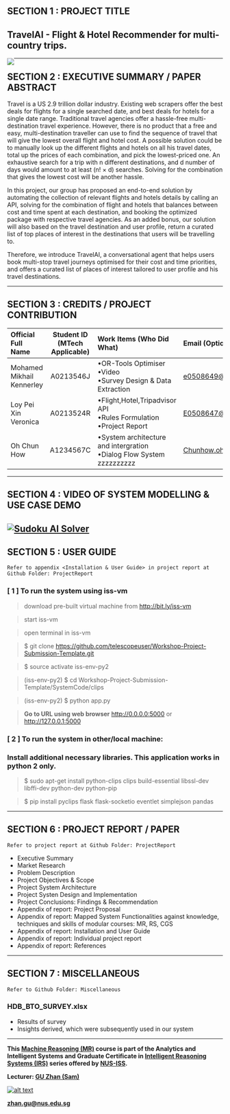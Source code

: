 ﻿
## SECTION 1 : PROJECT TITLE
## TravelAI - Flight & Hotel Recommender for multi-country trips.

<img src="SystemCode/clips/static/hdb-bto.png"
     style="float: left; margin-right: 0px;" />

---

## SECTION 2 : EXECUTIVE SUMMARY / PAPER ABSTRACT
Travel is a US 2.9 trillion dollar industry. Existing web scrapers offer the best deals for flights for a single searched date, and best deals for hotels for a single date range. Traditional travel agencies offer a hassle-free multi-destination travel experience. However, there is no product that a free and easy, multi-destination traveller can use to find the sequence of travel that will give the lowest overall flight and hotel cost. A possible solution could be to manually look up the different flights and hotels on all his travel dates, total up the prices of each combination, and pick the lowest-priced one. An exhaustive search for a trip with n different destinations, and d number of days would amount to at least  (n! × d) searches. Solving for the combination that gives the lowest cost will be another hassle.

In this project, our group has proposed an end-to-end solution by automating the collection of relevant flights and hotels details by calling an API, solving for the combination of flight and hotels that balances between cost and time spent at each destination, and booking the optimized package with respective travel agencies. As an added bonus, our solution will also based on the travel destination and user profile, return a curated list of top places of interest in the destinations that users will be travelling to.

Therefore, we introduce TravelAI, a conversational agent that helps users book multi-stop travel journeys optimised for their cost and time priorities, and offers a curated list of places of interest tailored to user profile and his travel destinations.

---

## SECTION 3 : CREDITS / PROJECT CONTRIBUTION

| Official Full Name  | Student ID (MTech Applicable)  | Work Items (Who Did What) | Email (Optional) |
| :------------ |:---------------:| :-----| :-----|
| Mohamed Mikhail Kennerley | A0213546J | •OR-Tools Optimiser <br>•Video <br>•Survey Design & Data Extraction| e0508649@u.nus.edu |
| Loy Pei Xin Veronica | A0213524R | •Flight,Hotel,Tripadvisor API <br>•Rules Formulation <br>•Project Report| E0508647@u.nus.edu|
| Oh Chun How | A1234567C | •System architecture and intergration <br>•Dialog Flow System zzzzzzzzzz| Chunhow.oh@u.nus.edu |

---

## SECTION 4 : VIDEO OF SYSTEM MODELLING & USE CASE DEMO

[![Sudoku AI Solver](http://img.youtube.com/vi/-AiYLUjP6o8/0.jpg)](https://youtu.be/-AiYLUjP6o8 "Sudoku AI Solver")
---

## SECTION 5 : USER GUIDE

`Refer to appendix <Installation & User Guide> in project report at Github Folder: ProjectReport`

### [ 1 ] To run the system using iss-vm

> download pre-built virtual machine from http://bit.ly/iss-vm

> start iss-vm

> open terminal in iss-vm

> $ git clone https://github.com/telescopeuser/Workshop-Project-Submission-Template.git

> $ source activate iss-env-py2

> (iss-env-py2) $ cd Workshop-Project-Submission-Template/SystemCode/clips

> (iss-env-py2) $ python app.py

> **Go to URL using web browser** http://0.0.0.0:5000 or http://127.0.0.1:5000

### [ 2 ] To run the system in other/local machine:
### Install additional necessary libraries. This application works in python 2 only.

> $ sudo apt-get install python-clips clips build-essential libssl-dev libffi-dev python-dev python-pip

> $ pip install pyclips flask flask-socketio eventlet simplejson pandas

---
## SECTION 6 : PROJECT REPORT / PAPER

`Refer to project report at Github Folder: ProjectReport`

- Executive Summary
- Market Research
- Problem Description
- Project Objectives & Scope
- Project System Architecture
- Project Systen Design and Implementation
- Project Conclusions: Findings & Recommendation
- Appendix of report: Project Proposal
- Appendix of report: Mapped System Functionalities against knowledge, techniques and skills of modular courses: MR, RS, CGS
- Appendix of report: Installation and User Guide
- Appendix of report: Individual project report
- Appendix of report: References

---
## SECTION 7 : MISCELLANEOUS

`Refer to Github Folder: Miscellaneous`

### HDB_BTO_SURVEY.xlsx
* Results of survey
* Insights derived, which were subsequently used in our system

---

**This [Machine Reasoning (MR)](https://www.iss.nus.edu.sg/executive-education/course/detail/machine-reasoning "Machine Reasoning") course is part of the Analytics and Intelligent Systems and Graduate Certificate in [Intelligent Reasoning Systems (IRS)](https://www.iss.nus.edu.sg/stackable-certificate-programmes/intelligent-systems "Intelligent Reasoning Systems") series offered by [NUS-ISS](https://www.iss.nus.edu.sg "Institute of Systems Science, National University of Singapore").**

**Lecturer: [GU Zhan (Sam)](https://www.iss.nus.edu.sg/about-us/staff/detail/201/GU%20Zhan "GU Zhan (Sam)")**

[![alt text](https://www.iss.nus.edu.sg/images/default-source/About-Us/7.6.1-teaching-staff/sam-website.tmb-.png "Let's check Sam' profile page")](https://www.iss.nus.edu.sg/about-us/staff/detail/201/GU%20Zhan)

**zhan.gu@nus.edu.sg**
